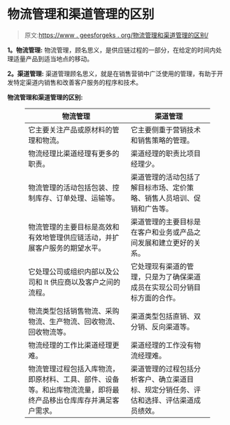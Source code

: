 # 物流管理和渠道管理的区别

> 原文:[https://www . geesforgeks . org/物流管理和渠道管理的区别/](https://www.geeksforgeeks.org/difference-between-logistc-management-and-channel-management/)

**1。物流管理:**
物流管理，顾名思义，是供应链过程的一部分，在给定的时间内处理适量产品到适当地点的移动。

**2。渠道管理:**
渠道管理顾名思义，就是在销售营销中广泛使用的管理，有助于开发特定渠道内销售和改善客户服务的程序和技术。

**物流管理和渠道管理的区别:**

<figure class="table">

| 物流管理 | 渠道管理 |
| --- | --- |
| 它主要关注产品或原材料的管理和物流。 | 它主要侧重于营销技术和销售策略的管理。 |
| 物流经理比渠道经理有更多的职责。 | 渠道经理的职责比项目经理少。 |
| 物流管理的活动包括包装、控制库存、订单处理、运输等。 | 渠道管理的活动包括了解目标市场、定价策略、销售人员培训、促销和广告等。 |
| 物流管理的主要目标是高效和有效地管理供应链活动，并扩展客户服务的期望水平。 | 渠道管理的主要目标是在客户和业务或产品之间发展和建立更好的关系。 |
| 它处理公司或组织内部以及公司和 It 供应商以及客户之间的流程。 | 它处理现有渠道的管理，只是为了确保渠道成员在实现公司分销目标方面的合作。 |
| 物流类型包括销售物流、采购物流、生产物流、回收物流、回收物流等。 | 渠道类型包括直销、双分销、反向渠道等。 |
| 物流经理的工作比渠道经理更难。 | 渠道经理的工作没有物流经理难。 |
| 物流管理过程包括入库物流，即原材料、工具、部件、设备等。和出库物流流量，即将最终产品移出仓库库存并满足客户需求。 | 渠道管理的过程包括分析客户、确立渠道目标、规定分销任务、评估和选择、评估渠道成员绩效。 |

</figure>